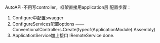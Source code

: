 AutoAPI-不用写controller，框架直接用application层
配置步骤：
1. Configure中配置swagger
2. ConfigureServices配置options —— ConventionalControllers.Create(typeof(ApplicationModule).Assembly)
3. ApplicationService加上接口 IRemoteService
done.




